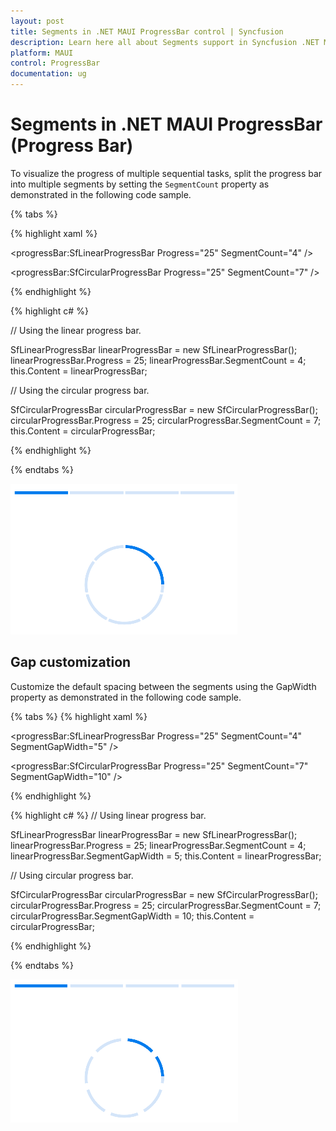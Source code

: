 ```yaml
---
layout: post
title: Segments in .NET MAUI ProgressBar control | Syncfusion
description: Learn here all about Segments support in Syncfusion .NET MAUI ProgressBar control, its elements and more.
platform: MAUI
control: ProgressBar
documentation: ug
---
```


# Segments in .NET MAUI ProgressBar (Progress Bar)

To visualize the progress of multiple sequential tasks, split the progress bar into multiple segments by setting the `SegmentCount` property as demonstrated in the following code sample.

{% tabs %} 

{% highlight xaml %}

<!--Using the linear progress bar-->

<progressBar:SfLinearProgressBar Progress="25" 
                                 SegmentCount="4" />

<!--Using the circular progress bar-->

<progressBar:SfCircularProgressBar Progress="25" 
                                   SegmentCount="7" />

{% endhighlight %}

{% highlight c# %}

// Using the linear progress bar.

SfLinearProgressBar linearProgressBar = new SfLinearProgressBar();
linearProgressBar.Progress = 25;
linearProgressBar.SegmentCount = 4;
this.Content = linearProgressBar;

// Using the circular progress bar.

SfCircularProgressBar circularProgressBar = new SfCircularProgressBar();
circularProgressBar.Progress = 25;
circularProgressBar.SegmentCount = 7;
this.Content = circularProgressBar;

{% endhighlight %}

{% endtabs %} 

![Segment](images/segment/segment.png)

## Gap customization

Customize the default spacing between the segments using the GapWidth property as demonstrated in the following code sample.

{% tabs %} 
{% highlight xaml %}

<!--Using linear progress bar-->

<progressBar:SfLinearProgressBar Progress="25" 
                                 SegmentCount="4"
                                 SegmentGapWidth="5" />

<!--Using circular progress bar-->

<progressBar:SfCircularProgressBar Progress="25"
                                   SegmentCount="7" 
                                   SegmentGapWidth="10" />

{% endhighlight %}

{% highlight c# %}
// Using linear progress bar.

SfLinearProgressBar linearProgressBar = new SfLinearProgressBar();
linearProgressBar.Progress = 25;
linearProgressBar.SegmentCount = 4;
linearProgressBar.SegmentGapWidth = 5;
this.Content = linearProgressBar;

// Using circular progress bar.

SfCircularProgressBar circularProgressBar = new SfCircularProgressBar();
circularProgressBar.Progress = 25;
circularProgressBar.SegmentCount = 7;
circularProgressBar.SegmentGapWidth = 10;
this.Content = circularProgressBar;

{% endhighlight %}

{% endtabs %} 

![Gap](images/segment/gap-width.png)
